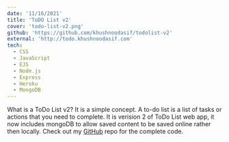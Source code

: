 ```yaml
---
date: '11/16/2021'
title: 'ToDO List v2'
cover: 'todo-list-v2.png'
github: 'https://github.com/khushnoodasif/todolist-v2'
external: 'http://todo.khushnoodasif.com'
tech:
  - CSS
  - JavaScript
  - EJS
  - Node.js
  - Express
  - Heroku
  - MongoDB
---
```


What is a ToDo List v2? It is a simple concept. A to-do list is a list of tasks or actions that you need to complete. It is verision 2 of ToDo List web app, it now includes mongoDB to allow saved content to be saved online rather then locally. Check out my [GitHub](https://github.com/khushnoodasif/todolist-v2) repo for the complete code.
